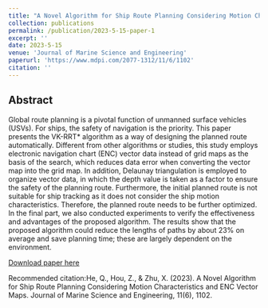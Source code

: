 ```yaml
---
title: "A Novel Algorithm for Ship Route Planning Considering Motion Characteristics and ENC Vector Maps"
collection: publications
permalink: /publication/2023-5-15-paper-1
excerpt: ''
date: 2023-5-15
venue: 'Journal of Marine Science and Engineering'
paperurl: 'https://www.mdpi.com/2077-1312/11/6/1102'
citation: ''
---
```

## Abstract
Global route planning is a pivotal function of unmanned surface vehicles (USVs). For ships, the safety of navigation is the priority. This paper presents the VK-RRT* algorithm as a way of designing the planned route automatically. Different from other algorithms or studies, this study employs electronic navigation chart (ENC) vector data instead of grid maps as the basis of the search, which reduces data error when converting the vector map into the grid map. In addition, Delaunay triangulation is employed to organize vector data, in which the depth value is taken as a factor to ensure the safety of the planning route. Furthermore, the initial planned route is not suitable for ship tracking as it does not consider the ship motion characteristics. Therefore, the planned route needs to be further optimized. In the final part, we also conducted experiments to verify the effectiveness and advantages of the proposed algorithm. The results show that the proposed algorithm could reduce the lengths of paths by about 23% on average and save planning time; these are largely dependent on the environment.

[Download paper here](http://academicpages.github.io/files/jmse-11-01102-v2.pdf)

Recommended citation:He, Q., Hou, Z., & Zhu, X. (2023). A Novel Algorithm for Ship Route Planning Considering Motion Characteristics and ENC Vector Maps. Journal of Marine Science and Engineering, 11(6), 1102.